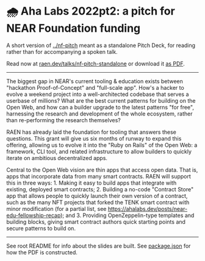 🌧 Aha Labs 2022pt2: a pitch for NEAR Foundation funding
========================================================

A short version of [../nf-pitch](../nf-pitch) meant as a standalone Pitch Deck, for reading rather than for accompanying a spoken talk.

Read now at [raen.dev/talks/nf-pitch-standalone](https://raen.dev/talks/nf-pitch-standalone) or download it [as PDF](https://raen.dev/talks/nf-pitch-standalone/ahalabs-pitch.pdf).

---

The biggest gap in NEAR's current tooling & education exists between "hackathon Proof-of-Concept" and "full-scale app". How's a hacker to evolve a weekend project into a well-architected codebase that serves a userbase of millions? What are the best current patterns for building on the Open Web, and how can a builder upgrade to the latest patterns "for free", harnessing the research and development of the whole ecosystem, rather than re-performing the research themselves?

RAEN has already laid the foundation for tooling that answers these questions. This grant will give us six months of runway to expand this offering, allowing us to evolve it into the "Ruby on Rails" of the Open Web: a framework, CLI tool, and related infrastructure to allow builders to quickly iterate on ambitious decentralized apps.

Central to the Open Web vision are thin apps that access open data. That is, apps that incorporate data from many smart contracts. RAEN will support this in three ways: 1. Making it easy to build apps that integrate with existing, deployed smart contracts; 2. Building a no-code "Contract Store" app that allows people to quickly launch their own version of a contract, such as the many NFT projects that forked the TENK smart contract with minor modification (for a partial list, see https://ahalabs.dev/posts/near-edu-fellowship-recap); and 3. Providing OpenZeppelin-type templates and building blocks, giving smart contract authors quick starting points and secure patterns to build on.

---

See root README for info about the slides are built. See [package.json](./package.json) for how the PDF is constructed.
